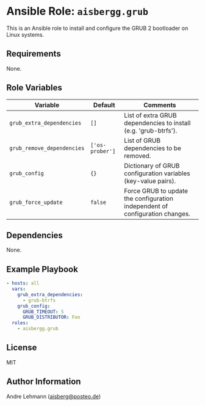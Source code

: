 # Ansible Role: `aisbergg.grub`

This is an Ansible role to install and configure the GRUB 2 bootloader on Linux systems.

## Requirements

None.

## Role Variables

| Variable | Default | Comments |
|----------|---------|----------|
| `grub_extra_dependencies` | `[]` | List of extra GRUB dependencies to install (e.g. 'grub-btrfs'). |
| `grub_remove_dependencies` | `['os-prober']` | List of GRUB dependencies to be removed. |
| `grub_config` | `{}` | Dictionary of GRUB configuration variables (key-value pairs). |
| `grub_force_update` | `false` | Force GRUB to update the configuration independent of configuration changes. |

## Dependencies

None.

## Example Playbook

```yaml
- hosts: all
  vars: 
    grub_extra_dependencies:
      - grub-btrfs
    grub_config:
      GRUB_TIMEOUT: 5
      GRUB_DISTRIBUTOR: Foo
  roles:
    - aisbergg.grub
```

## License

MIT

## Author Information

Andre Lehmann (aisberg@posteo.de)
